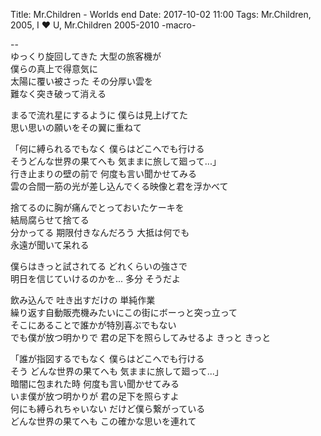 Title: Mr.Children - Worlds end
Date: 2017-10-02 11:00
Tags: Mr.Children, 2005, I ♥ U, Mr.Children 2005-2010 -macro-


--  
ゆっくり旋回してきた 大型の旅客機が  
僕らの真上で得意気に  
太陽に覆い被さった その分厚い雲を  
難なく突き破って消える  
  
まるで流れ星にするように 僕らは見上げてた  
思い思いの願いをその翼に重ねて  
  
「何に縛られるでもなく 僕らはどこへでも行ける   
そうどんな世界の果てへも 気ままに旅して廻って...」  
行き止まりの壁の前で 何度も言い聞かせてみる   
雲の合間一筋の光が差し込んでくる映像と君を浮かべて  
  
捨てるのに胸が痛んでとっておいたケーキを  
結局腐らせて捨てる  
分かってる 期限付きなんだろう 大抵は何でも  
永遠が聞いて呆れる  
  
僕らはきっと試されてる どれくらいの強さで  
明日を信じていけるのかを... 多分 そうだよ  
  
飲み込んで 吐き出すだけの 単純作業  
繰り返す自動販売機みたいにこの街にボーっと突っ立って   
そこにあることで誰かが特別喜ぶでもない  
でも僕が放つ明かりで 君の足下を照らしてみせるよ きっと きっと  
  
「誰が指図するでもなく 僕らはどこへでも行ける  
そう どんな世界の果てへも 気ままに旅して廻って...」  
暗闇に包まれた時 何度も言い聞かせてみる  
いま僕が放つ明かりが 君の足下を照らすよ  
何にも縛られちゃいない だけど僕ら繋がっている  
どんな世界の果てへも この確かな思いを連れて  
